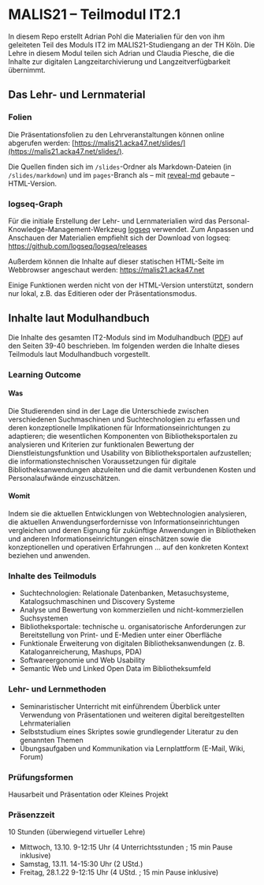 # MALIS21 – Teilmodul IT2.1

In diesem Repo erstellt Adrian Pohl die Materialien für den von ihm geleiteten Teil des Moduls IT2 im MALIS21-Studiengang an der TH Köln. Die Lehre in diesem Modul teilen sich Adrian und Claudia Piesche, die die Inhalte zur digitalen Langzeitarchivierung und Langzeitverfügbarkeit übernimmt.

## Das Lehr- und Lernmaterial

### Folien

Die Präsentationsfolien zu den Lehrveranstaltungen können online abgerufen werden: [https://malis21.acka47.net/slides/](https://malis21.acka47.net/slides/).

Die Quellen finden sich im `/slides`-Ordner als Markdown-Dateien (in `/slides/markdown`) und im `pages`-Branch als – mit [reveal-md](https://github.com/webpro/reveal-md) gebaute – HTML-Version. 

### logseq-Graph

Für die initiale Erstellung der Lehr- und Lernmaterialien wird das Personal-Knowledge-Management-Werkzeug [logseq](https://logseq.com) verwendet. Zum Anpassen und Anschauen der Materialien empfiehlt sich der Download von logseq: https://github.com/logseq/logseq/releases

Außerdem können die Inhalte auf dieser statischen HTML-Seite im Webbrowser angeschaut werden: https://malis21.acka47.net

Einige Funktionen werden nicht von der HTML-Version unterstützt, sondern nur lokal, z.B. das Editieren oder der Präsentationsmodus.

## Inhalte laut Modulhandbuch

Die Inhalte des gesamten IT2-Moduls sind im Modulhandbuch ([PDF](https://www.th-koeln.de/mam/bilder/studium/studiengaenge/f03/bib_inf_ma/malis_modulhandbuch_ab_sose2022.pdf)) auf den Seiten 39-40 beschrieben. Im folgenden werden die Inhalte dieses Teilmoduls laut Modulhandbuch vorgestellt.

### Learning Outcome

#### Was

Die Studierenden sind in der Lage die Unterschiede zwischen verschiedenen Suchmaschinen und Suchtechnologien zu erfassen und deren konzeptionelle Implikationen für Informationseinrichtungen zu adaptieren; die wesentlichen Komponenten von Bibliotheksportalen zu analysieren und Kriterien zur funktionalen Bewertung der Dienstleistungsfunktion und Usability von Bibliotheksportalen aufzustellen; die informationstechnischen Voraussetzungen für digitale Bibliotheksanwendungen abzuleiten und die damit verbundenen Kosten und Personalaufwände einzuschätzen.

#### Womit

Indem sie die aktuellen Entwicklungen von Webtechnologien analysieren, die aktuellen Anwendungserfordernisse von Informationseinrichtungen vergleichen und deren Eignung für zukünftige Anwendungen in Bibliotheken und anderen Informationseinrichtungen einschätzen sowie die konzeptionellen und operativen Erfahrungen ... auf den konkreten Kontext beziehen und anwenden.

### Inhalte des Teilmoduls

- Suchtechnologien: Relationale Datenbanken, Metasuchsysteme, Katalogsuchmaschinen und Discovery Systeme
- Analyse und Bewertung von kommerziellen und nicht-kommerziellen Suchsystemen
- Bibliotheksportale: technische u. organisatorische Anforderungen zur Bereitstellung von Print- und E-Medien unter einer Oberfläche
- Funktionale Erweiterung von digitalen Bibliotheksanwendungen (z. B. Kataloganreicherung, Mashups, PDA)
- Softwareergonomie und Web Usability
- Semantic Web und Linked Open Data im Bibliotheksumfeld

### Lehr- und Lernmethoden

- Seminaristischer Unterricht mit einführendem Überblick unter Verwendung von Präsentationen und weiteren digital bereitgestellten Lehrmaterialien
- Selbststudium eines Skriptes sowie grundlegender Literatur zu den genannten Themen
- Übungsaufgaben und Kommunikation via Lernplattform (E-Mail, Wiki, Forum)

### Prüfungsformen

Hausarbeit und Präsentation oder Kleines Projekt

### Präsenzzeit

10 Stunden (überwiegend virtueller Lehre)
- Mittwoch, 13.10. 9-12:15 Uhr (4 Unterrichtsstunden ; 15 min Pause inklusive)
- Samstag, 13.11.  14-15:30 Uhr (2 UStd.)
- Freitag, 28.1.22  9-12:15 Uhr (4 UStd. ; 15 min Pause inklusive)